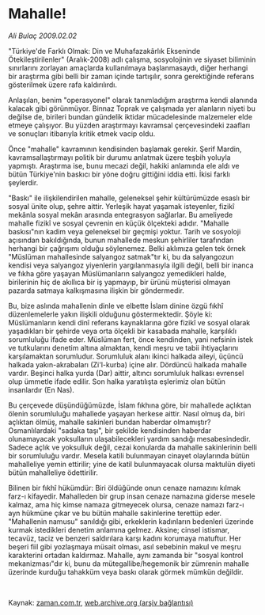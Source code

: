 # Mahalle!

*Ali Bulaç 2009.02.02*

<tr><td class="metin" colspan="2" style="padding-top: 20px; padding-left: 5px; padding-right: 10px;">"Türkiye'de Farklı Olmak: Din ve Muhafazakârlık Ekseninde Ötekileştirilenler" (Aralık-2008) adlı çalışma, sosyolojinin ve siyaset biliminin sınırlarını zorlayan amaçlarda kullanılmaya başlanmasaydı, diğer herhangi bir araştırma gibi belli bir zaman içinde tartışılır, sonra gerektiğinde referans gösterilmek üzere rafa kaldırılırdı.</td></tr><tr><td class="metin" colspan="2" style="padding-top: 20px; padding-left: 5px; padding-right: 10px;"><p> Anlaşılan, benim "operasyonel" olarak tanımladığım araştırma kendi alanında kalacak gibi görünmüyor. Binnaz Toprak ve çalışmada yer alanların niyeti bu değilse de, birileri bundan gündelik iktidar mücadelesinde malzemeler elde etmeye çalışıyor. Bu yüzden araştırmayı kavramsal çerçevesindeki zaafları ve sonuçları itibarıyla kritik etmek vacip oldu.
<p> Önce "mahalle" kavramının kendisinden başlamak gerekir. Şerif Mardin, kavramsallaştırmayı politik bir durumu anlatmak üzere teşbih yoluyla yapmıştı. Araştırma ise, bunu mecazi değil, hakiki anlamında ele aldı ve bütün Türkiye'nin baskıcı bir yöne doğru gittiğini iddia etti. İkisi farklı şeylerdir. 
<p>"Baskı" ile ilişkilendirilen mahalle, geleneksel şehir kültürümüzde esaslı bir sosyal ünite olup, şehre aittir. Yerleşik hayat yaşamak isteyenler, fizikî mekânla sosyal mekân arasında entegrasyon sağlarlar. Bu ameliyede mahalle fizikî ve sosyal çevrenin en küçük ölçekteki adıdır. "Mahalle baskısı"nın kadim veya geleneksel bir geçmişi yoktur. Tarih ve sosyoloji açısından bakıldığında, bunun mahallede meskun şehirliler tarafından herhangi bir çağrışımı olduğu söylenemez. Belki aklımıza gelen tek örnek "Müslüman mahallesinde salyangoz satmak"tır ki, bu da salyangozun kendisi veya salyangoz yiyenlerin yargılanmasıyla ilgili değil, belli bir inanca ve fıkha göre yaşayan Müslümanların salyangoz yemedikleri halde, birilerinin hiç de akıllıca bir iş yapmayıp, bir ürünü müşterisi olmayan pazarda satmaya kalkışmasına ilişkin bir göndermedir.
<p>Bu, bize aslında mahallenin dinle ve elbette İslam dinine özgü fıkhî düzenlemelerle yakın ilişkili olduğunu göstermektedir. Şöyle ki: Müslümanların kendi dinî referans kaynaklarına göre fizikî ve sosyal olarak yaşadıkları bir şehirde veya orta ölçekli bir kasabada mahalle, karşılıklı sorumluluğu ifade eder. Müslüman fert, önce kendinden, yani nefsinin istek ve tutkularını denetim altına almaktan, kendi meşru ve tabii ihtiyaçlarını karşılamaktan sorumludur. Sorumluluk alanı ikinci halkada aileyi, üçüncü halkada yakın-akrabaları (Zi'l-kurba) içine alır. Dördüncü halkada mahalle vardır. Beşinci halka yurda (Dar) aittir, altıncı sorumluluk halkası evrensel olup ümmetle ifade edilir. Son halka yaratılışta eşlerimiz olan bütün insanlardır (En Nas).
<p>Bu çerçevede düşündüğümüzde, İslam fıkhına göre, bir mahallede açlıktan ölenin sorumluluğu mahallede yaşayan herkese aittir. Nasıl olmuş da, biri açlıktan ölmüş, mahalle sakinleri bundan haberdar olmamıştır? Osmanlılardaki "sadaka taşı", bir şekilde kendisinden haberdar olunamayacak yoksulların ulaşabilecekleri yardım sandığı mesabesindedir. Sadece açlık ve yoksulluk değil, cezai konularda da mahalle sakinlerinin belli bir sorumluluğu vardır. Mesela katili bulunmayan cinayet olaylarında bütün mahalleliye yemin ettirilir; yine de katil bulunmayacak olursa maktulün diyeti bütün mahalleliye ödettirilir.
<p>Bilinen bir fıkhî hükümdür: Biri öldüğünde onun cenaze namazını kılmak farz-ı kifayedir. Mahalleden bir grup insan cenaze namazına giderse mesele kalmaz, ama hiç kimse namaza gitmeyecek olursa, cenaze namazı farz-ı ayn hükmüne çıkar ve bu bütün mahalle sakinlerine terettüp eder. "Mahallenin namusu" sanıldığı gibi, erkeklerin kadınların bedenleri üzerinde kurmak istedikleri denetim anlamına gelmez. Aksine; cinsel istismar, tecavüz, taciz ve benzeri saldırılara karşı kadını korumaya matuftur. Her beşeri fiil gibi yozlaşmaya müsait olması, asıl sebebinin makul ve meşru karakterini ortadan kaldırmaz. Mahalle, aynı zamanda bir "sosyal kontrol mekanizması"dır ki, bunu da mütegallibe/hegemonik bir zümrenin mahalle üzerinde kurduğu tahakküm veya baskı olarak görmek mümkün değildir.
<p><br/></p></p></p></p></p></p></p></td></tr>

Kaynak: [zaman.com.tr](http://zaman.com.tr/yazar.do?yazino=810700), [web.archive.org (arşiv bağlantısı)](http://web.archive.org/web/20090207133121/http://zaman.com.tr:80/yazar.do?yazino=810700)
